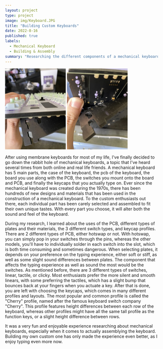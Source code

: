 ```yaml
---
layout: project
type: project
image: img/Keyboard.JPG
title: "Building Custom Keyboards"
date: 2022-8-16
published: true
labels:
  - Mechanical Keyboard
  - Building & Assembly
summary: "Researching the different components of a mechanical keyboard, and ordering certain parts to finally put together my very own custom mechanical keyboard."
---
```


<div class="text-center p-4">
  <img width="200px" src="../img/Switches.jpg" class="img-thumbnail" >
  <img width="200px" src="../img/PCB.jpg" class="img-thumbnail" >
</div>

After using membrane keyboards for most of my life, I've finally decided to go down the rabbit hole of mechanical keyboards, a topic that I've heard several times from both online and real life friends. A mechanical keyboard has 5 main parts, the case of the keyboard, the pcb of the keyboard, the board you use along with the PCB, the switches you mount onto the board and PCB, and finally the keycaps that you actually type on. Ever since the mechanical keyboard was created during the 1970s, there has been hundreds of new designs and materials that has been used in the construction of a mechanical keyboard. To the custom enthusiasts out there, each individual part has been carely selected and assembled to fit their own unique tastes. With every part you choose, it will alter both the sound and feel of the keyboard. 

During my research, I learned about the uses of the PCB, different types of plates and their materials, the 3 different switch types, and keycap profiles. There are 2 different types of PCB, either hotswap or not. With hotswap, you can simply pop in your switches through the pins, whereas the other models, you'll have to individually solder in each switch into the slot, which is both time consuming and sometimes dangerous. When selecting plates, it depends on your preference on the typing experience, either soft or stiff, as well as some slight sound differences between plates. The component that affects the typing experience as well as sound the most would be the switches. As mentioned before, there are 3 different types of switches, linear, tactile, or clicky. Most enthusiasts prefer the more silent and smooth linears, with some preferring the tactiles, which has a slight bump that bounces back at your fingers when you actuate a key. After that is done, you are left with choosing the keycaps, which comes in many different profiles and layouts. The most popular and common profile is called the "Cherry" profile, named after the famous keyboard switch company "Cherry". This profile features height differences between each row of the keyboard, whereas other profiles might have all the same tall profile as the function keys, or a slight height difference between rows. 

It was a very fun and enjoyable experience researching about mechanical keyboards, especially when it comes to actually assemblying the keyboard. Building my own custom one has only made the experience even better, as I enjoy typing even more now. 
